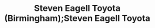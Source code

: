 ---
title: "Steven Eagell Toyota (Birmingham);Steven Eagell Toyota"
url: /birmingham/steven-eagell-toyota-birmingham-steven-eagell-toyota/
shop: car
---